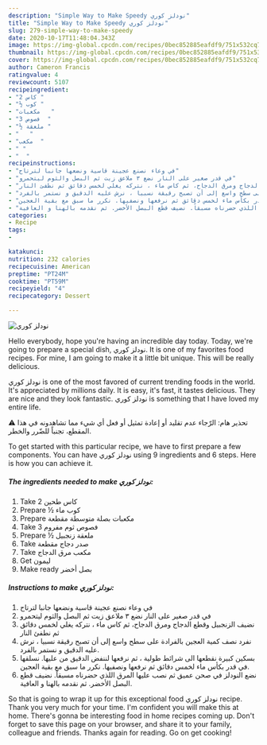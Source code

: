 ```yaml
---
description: "Simple Way to Make Speedy نودلز كوري"
title: "Simple Way to Make Speedy نودلز كوري"
slug: 279-simple-way-to-make-speedy
date: 2020-10-17T11:48:04.343Z
image: https://img-global.cpcdn.com/recipes/0bec852885eafdf9/751x532cq70/الصورة-الرئيسية-لوصفةنودلز-كوري.jpg
thumbnail: https://img-global.cpcdn.com/recipes/0bec852885eafdf9/751x532cq70/الصورة-الرئيسية-لوصفةنودلز-كوري.jpg
cover: https://img-global.cpcdn.com/recipes/0bec852885eafdf9/751x532cq70/الصورة-الرئيسية-لوصفةنودلز-كوري.jpg
author: Cameron Francis
ratingvalue: 4
reviewcount: 5107
recipeingredient:
- "2 كاس "
- "½ كوب "
- "مكعبات   "
- "3 فصوص  "
- "½ ملعقة "
- "   "
- "مكعب  "
- " "
- "  "
recipeinstructions:
- "في وعاء نصنع عجينة قاسية ونضعها جانبا لترتاح"
- "في قدر صغير على النار نضع ٣ ملاعق زيت ثم البصل والثوم ليتحمرو"
- "نضيف الزنجبيل وقطع الدجاج ومرق الدجاح، ثم كاس ماء ، نتركه يغلي لخمس دقائق ثم نطفئ النار"
- "نفرد نصف كمية العجين بالفرادة على سطح واسع إلى أن تصبح رقيقة نسبيا ، نرش عليه الدقيق و نستمر بالفرد."
- "بسكين كبيرة نقطعها الى شرائط طولية ، ثم نرفعها لننفض الدقيق من عليها. نسلقها في قدر بكأس ماء لخمس دقائق ثم نرفعها ونصفيها. نكرر ما سبق مع بقية العجين."
- "نضع النودلز في صحن عميق ثم نصب عليها المرق اللذي حضرناه مسبقاً. نضيف قطع البصل الأخضر. ثم نقدمه بالهنا و العافية."
categories:
- Recipe
tags:
- 

katakunci:  
nutrition: 232 calories
recipecuisine: American
preptime: "PT24M"
cooktime: "PT59M"
recipeyield: "4"
recipecategory: Dessert

---
```



![نودلز كوري](https://img-global.cpcdn.com/recipes/0bec852885eafdf9/751x532cq70/الصورة-الرئيسية-لوصفةنودلز-كوري.jpg)

Hello everybody, hope you're having an incredible day today. Today, we're going to prepare a special dish, نودلز كوري. It is one of my favorites food recipes. For mine, I am going to make it a little bit unique. This will be really delicious.

نودلز كوري is one of the most favored of current trending foods in the world. It's appreciated by millions daily. It is easy, it's fast, it tastes delicious. They are nice and they look fantastic. نودلز كوري is something that I have loved my entire life.

⚠ تحذير هام: الرّجاء عدم تقليد أو إعادة تمثيل أو فعل أي شيء مما تشاهدونه في هذا المقطع، تجنباً للضّرر والخطر.


To get started with this particular recipe, we have to first prepare a few components. You can have نودلز كوري using 9 ingredients and 6 steps. Here is how you can achieve it.

<!--inarticleads1-->

##### The ingredients needed to make نودلز كوري:

1. Take 2 كاس طحين
1. Prepare ½ كوب ماء
1. Prepare مكعبات بصلة متوسطة مقطعة
1. Take 3 فصوص ثوم مفروم
1. Prepare ½ ملعقة زنجبيل
1. Take  صدر دجاج مقطعة
1. Take مكعب مرق الدجاج
1. Get  ليمون
1. Make ready  بصل أخضر




<!--inarticleads2-->

##### Instructions to make نودلز كوري:

1. في وعاء نصنع عجينة قاسية ونضعها جانبا لترتاح
1. في قدر صغير على النار نضع ٣ ملاعق زيت ثم البصل والثوم ليتحمرو
1. نضيف الزنجبيل وقطع الدجاج ومرق الدجاح، ثم كاس ماء ، نتركه يغلي لخمس دقائق ثم نطفئ النار
1. نفرد نصف كمية العجين بالفرادة على سطح واسع إلى أن تصبح رقيقة نسبيا ، نرش عليه الدقيق و نستمر بالفرد.
1. بسكين كبيرة نقطعها الى شرائط طولية ، ثم نرفعها لننفض الدقيق من عليها. نسلقها في قدر بكأس ماء لخمس دقائق ثم نرفعها ونصفيها. نكرر ما سبق مع بقية العجين.
1. نضع النودلز في صحن عميق ثم نصب عليها المرق اللذي حضرناه مسبقاً. نضيف قطع البصل الأخضر. ثم نقدمه بالهنا و العافية.




So that is going to wrap it up for this exceptional food نودلز كوري recipe. Thank you very much for your time. I'm confident you will make this at home. There's gonna be interesting food in home recipes coming up. Don't forget to save this page on your browser, and share it to your family, colleague and friends. Thanks again for reading. Go on get cooking!
